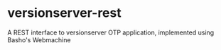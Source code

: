 versionserver-rest
==================

A REST interface to versionserver OTP application, implemented using Basho's Webmachine